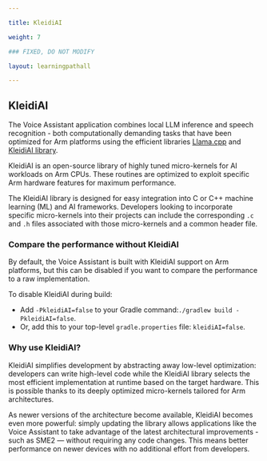 ```yaml
---

title: KleidiAI

weight: 7

### FIXED, DO NOT MODIFY

layout: learningpathall

---
```


## KleidiAI

The Voice Assistant application combines local LLM inference and speech recognition - both computationally demanding tasks that have been optimized for Arm platforms using the efficient libraries [Llama.cpp](https://github.com/ggml-org/llama.cpp) and [KleidiAI library](https://gitlab.arm.com/kleidi/kleidiai).

KleidiAI is an open-source library of highly tuned micro-kernels for AI workloads on Arm CPUs. These routines are optimized to exploit specific Arm hardware features for maximum performance.

The KleidiAI library is designed for easy integration into C or C++ machine learning (ML) and AI frameworks. Developers looking to incorporate specific micro-kernels into their projects can include the corresponding `.c` and `.h` files associated with those micro-kernels and a common header file.

### Compare the performance without KleidiAI

By default, the Voice Assistant is built with KleidiAI support on Arm platforms, but this can be disabled if you want to compare the performance to a raw implementation.

To disable KleidiAI during build:

* Add `-PkleidiAI=false` to your Gradle command:`./gradlew build -PkleidiAI=false`.
* Or, add this to your top-level `gradle.properties` file: `kleidiAI=false`.  

### Why use KleidiAI?

KleidiAI simplifies development by abstracting away low-level optimization: developers can write high-level code while the KleidiAI library selects the most efficient implementation at runtime based on the target hardware. This is possible thanks to its deeply optimized micro-kernels tailored for Arm architectures.

As newer versions of the architecture become available, KleidiAI becomes even more powerful: simply updating the library allows applications like the Voice Assistant to take advantage of the latest architectural improvements - such as SME2 — without requiring any code changes. This means better performance on newer devices with no additional effort from developers.

